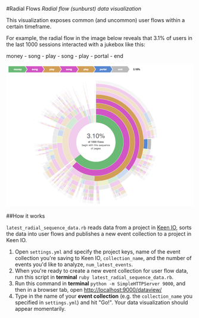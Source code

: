 #Radial Flows
_Radial flow (sunburst) data visualization_

This visualization exposes common (and uncommon) user flows within a certain timeframe.

For example, the radial flow in the image below reveals that 3.1% of users in the last 1000 sessions interacted with a jukebox like this:

money - song - play - song - play - portal - end

![Alt text](images/1k_flows.png "Radial Flow!")

##How it works

`latest_radial_sequence_data.rb` reads data from a project in [Keen IO](https://keen.io), sorts the data into user flows and publishes a new event collection to a project in Keen IO.

1. Open `settings.yml` and specify the project keys, name of the event collection you're saving to Keen IO, `collection_name`, and the number of events you'd like to analyze, `num_latest_events`.
2. When you're ready to create a new event collection for user flow data, run this script in **terminal** `ruby latest_radial_sequence_data.rb`.
3. Run this command in **terminal** `python -m SimpleHTTPServer 9000`, and then in a browser tab, open [http://localhost:9000/dataview/](http://localhost:9000/dataview/)
4. Type in the name of your **event collection** (e.g. the `collection_name` you specified in `settings.yml`) and hit "Go!". Your data visualization should appear momentarily.
